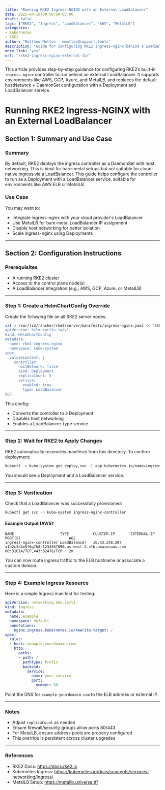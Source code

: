 ```yaml
---
title: "Running RKE2 Ingress-NGINX with an External LoadBalancer"
date: 2025-04-10T00:00:00-05:00
draft: false
tags: ["RKE2", "Ingress", "LoadBalancer", "AWS", "MetalLB"]
categories:
- Kubernetes
- RKE2
author: "Matthew Mattox - mmattox@support.tools"
description: "Guide for configuring RKE2 ingress-nginx behind a LoadBalancer on AWS, GCP, Azure, or MetalLB."
more_link: "yes"
url: "/rke2-ingress-nginx-external-lb/"
---
```


This article provides step-by-step guidance for configuring RKE2’s built-in `ingress-nginx` controller to run behind an external LoadBalancer. It supports environments like AWS, GCP, Azure, and MetalLB, and replaces the default hostNetwork + DaemonSet configuration with a Deployment and LoadBalancer service.

<!--more-->

# Running RKE2 Ingress-NGINX with an External LoadBalancer

## Section 1: Summary and Use Case

### Summary

By default, RKE2 deploys the ingress controller as a DaemonSet with host networking. This is ideal for bare-metal setups but not suitable for cloud-native ingress via a LoadBalancer. This guide helps configure the controller to run as a Deployment with a LoadBalancer service, suitable for environments like AWS ELB or MetalLB.

### Use Case

You may want to:
- Integrate ingress-nginx with your cloud provider's LoadBalancer
- Use MetalLB for bare-metal LoadBalancer IP assignment
- Disable host networking for better isolation
- Scale ingress-nginx using Deployments

---

## Section 2: Configuration Instructions

### Prerequisites

- A running RKE2 cluster
- Access to the control plane node(s)
- A LoadBalancer integration (e.g., AWS, GCP, Azure, or MetalLB)

---

### Step 1: Create a HelmChartConfig Override

Create the following file on all RKE2 server nodes:

```bash
cat > /var/lib/rancher/rke2/server/manifests/ingress-nginx.yaml << 'EOF'
apiVersion: helm.cattle.io/v1
kind: HelmChartConfig
metadata:
  name: rke2-ingress-nginx
  namespace: kube-system
spec:
  valuesContent: |
    controller:
      hostNetwork: false
      kind: Deployment
      replicaCount: 3
      service:
        enabled: true
        type: LoadBalancer
EOF
```

This config:
- Converts the controller to a Deployment
- Disables host networking
- Enables a LoadBalancer-type service

---

### Step 2: Wait for RKE2 to Apply Changes

RKE2 automatically reconciles manifests from this directory. To confirm deployment:

```bash
kubectl -n kube-system get deploy,svc -l app.kubernetes.io/name=ingress-nginx
```

You should see a Deployment and a LoadBalancer service.

---

### Step 3: Verification

Check that a LoadBalancer was successfully provisioned:

```bash
kubectl get svc -n kube-system ingress-nginx-controller
```

#### Example Output (AWS):

```
NAME                     TYPE           CLUSTER-IP       EXTERNAL-IP                                                               PORT(S)                      AGE
ingress-nginx-controller LoadBalancer   10.43.248.207    a1b2c3d4e5f6g7h8-1234567890.us-west-2.elb.amazonaws.com   80:31014/TCP,443:32478/TCP   2m
```

You can now route ingress traffic to the ELB hostname or associate a custom domain.

---

### Step 4: Example Ingress Resource

Here is a simple Ingress manifest for testing:

```yaml
apiVersion: networking.k8s.io/v1
kind: Ingress
metadata:
  name: example
  namespace: default
  annotations:
    nginx.ingress.kubernetes.io/rewrite-target: /
spec:
  rules:
  - host: example.yourdomain.com
    http:
      paths:
      - path: /
        pathType: Prefix
        backend:
          service:
            name: your-service
            port:
              number: 80
```

Point the DNS for `example.yourdomain.com` to the ELB address or external IP.

---

### Notes

- Adjust `replicaCount` as needed
- Ensure firewall/security groups allow ports 80/443
- For MetalLB, ensure address pools are properly configured
- This override is persistent across cluster upgrades

---

### References

- RKE2 Docs: https://docs.rke2.io
- Kubernetes Ingress: https://kubernetes.io/docs/concepts/services-networking/ingress/
- MetalLB Setup: https://metallb.universe.tf/
